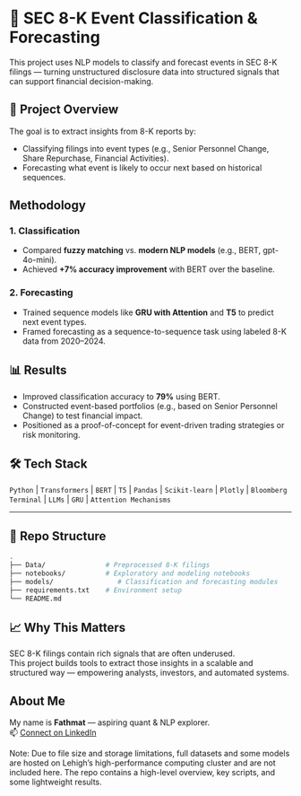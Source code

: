 # 📄 SEC 8-K Event Classification & Forecasting

This project uses NLP models to classify and forecast events in SEC 8-K filings — turning unstructured disclosure data into structured signals that can support financial decision-making.



## 🚀 Project Overview

The goal is to extract insights from 8-K reports by:
- Classifying filings into event types (e.g., Senior Personnel Change, Share Repurchase, Financial Activities).
- Forecasting what event is likely to occur next based on historical sequences.



## Methodology

### 1. Classification
- Compared **fuzzy matching** vs. **modern NLP models** (e.g., BERT, gpt-4o-mini).
- Achieved **+7% accuracy improvement** with BERT over the baseline.

### 2. Forecasting
- Trained sequence models like **GRU with Attention** and **T5** to predict next event types.
- Framed forecasting as a sequence-to-sequence task using labeled 8-K data from 2020–2024.



## 📊 Results

- Improved classification accuracy to **79%** using BERT.
- Constructed event-based portfolios (e.g., based on Senior Personnel Change) to test financial impact.
- Positioned as a proof-of-concept for event-driven trading strategies or risk monitoring.



## 🛠 Tech Stack

`Python` | `Transformers` | `BERT` | `T5` | `Pandas` | `Scikit-learn` | `Plotly` | `Bloomberg Terminal` | `LLMs` | `GRU` | `Attention Mechanisms`

---

## 📂 Repo Structure
```bash
.
├── Data/               # Preprocessed 8-K filings
├── notebooks/          # Exploratory and modeling notebooks
├── models/                # Classification and forecasting modules
├── requirements.txt    # Environment setup
└── README.md
```
## 📈 Why This Matters

SEC 8-K filings contain rich signals that are often underused.  
This project builds tools to extract those insights in a scalable and structured way — empowering analysts, investors, and automated systems.

## About Me

My name is **Fathmat** — aspiring quant & NLP explorer.  
📫 [Connect on LinkedIn](www.linkedin.com/in/fathmat-bakayoko-30715024a)

Note: Due to file size and storage limitations, full datasets and some models are hosted on Lehigh’s high-performance computing cluster and are not included here. The repo contains a high-level overview, key scripts, and some lightweight results.
